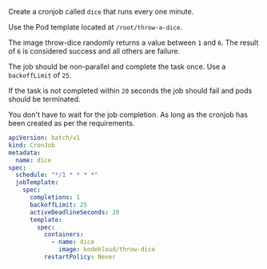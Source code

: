 Create a cronjob called `dice` that runs every one minute.

Use the Pod template located at `/root/throw-a-dice`.

The image throw-dice randomly returns a value between `1` and `6`. The result of `6` is considered success and all others are failure.

The job should be non-parallel and complete the task once. Use a `backoffLimit` of `25`.

If the task is not completed within `20` seconds the job should fail and pods should be terminated.

You don't have to wait for the job completion. As long as the cronjob has been created as per the requirements.

```yaml
apiVersion: batch/v1
kind: CronJob
metadata:
  name: dice
spec:
  schedule: "*/1 * * * *"
  jobTemplate:
    spec:
      completions: 1
      backoffLimit: 25
      activeDeadlineSeconds: 20
      template:
        spec:
          containers:
            - name: dice
              image: kodekloud/throw-dice
          restartPolicy: Never
```
